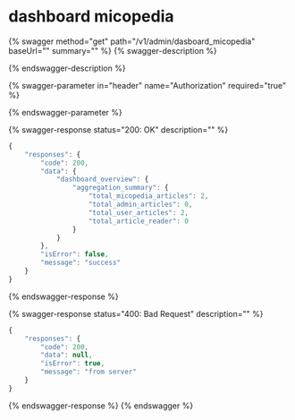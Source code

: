 # dashboard micopedia

{% swagger method="get" path="/v1/admin/dasboard_micopedia" baseUrl="" summary="" %}
{% swagger-description %}

{% endswagger-description %}

{% swagger-parameter in="header" name="Authorization" required="true" %}

{% endswagger-parameter %}

{% swagger-response status="200: OK" description="" %}
```javascript
{
    "responses": {
        "code": 200,
        "data": {
            "dashboard_overview": {
                "aggregation_summary": {
                    "total_micopedia_articles": 2,
                    "total_admin_articles": 0,
                    "total_user_articles": 2,
                    "total_article_reader": 0
                }
            }
        },
        "isError": false,
        "message": "success"
    }
}
```
{% endswagger-response %}

{% swagger-response status="400: Bad Request" description="" %}
```javascript
{
    "responses": {
        "code": 200,
        "data": null,
        "isError": true,
        "message": "from server"
    }
}
```
{% endswagger-response %}
{% endswagger %}
